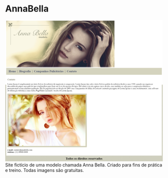 # AnnaBella
<img src="img/annabella.png" />
Site fictício de uma modelo chamada Anna Bella. Criado para fins de prática e treino. Todas imagens são gratuitas.

